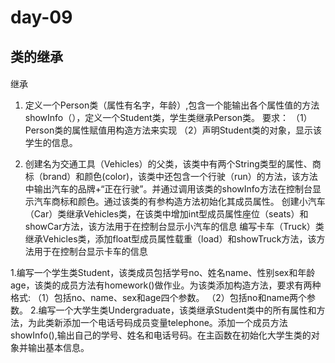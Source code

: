 # day-09
## 类的继承
#### 



继承
1.	定义一个Person类（属性有名字，年龄）,包含一个能输出各个属性值的方法showInfo（），定义一个Student类，学生类继承Person类。
要求：
（1）Person类的属性赋值用构造方法来实现
（2）声明Student类的对象，显示该学生的信息。


2.	创建名为交通工具（Vehicles）的父类，该类中有两个String类型的属性、商标（brand）和颜色(color)，该类中还包含一个行驶（run）的方法，该方法中输出汽车的品牌+“正在行驶”。并通过调用该类的showInfo方法在控制台显示汽车商标和颜色。通过该类的有参构造方法初始化其成员属性。
创建小汽车（Car）类继承Vehicles类，在该类中增加int型成员属性座位（seats）和showCar方法，该方法用于在控制台显示小汽车的信息
编写卡车（Truck）类继承Vehicles类，添加float型成员属性载重（load）和showTruck方法，该方法用于在控制台显示卡车的信息



1.编写一个学生类Student，该类成员包括学号no、姓名name、性别sex和年龄age，该类的成员方法有homework()做作业。为该类添加构造方法，要求有两种格式:
（1）包括no、name、sex和age四个参数。
（2）包括no和name两个参数。
2.编写一个大学生类Undergraduate，该类继承Student类中的所有属性和方法，为此类新添加一个电话号码成员变量telephone。添加一个成员方法showInfo(),输出自己的学号、姓名和电话号码。在主函数在初始化大学生类的对象并输出基本信息。
